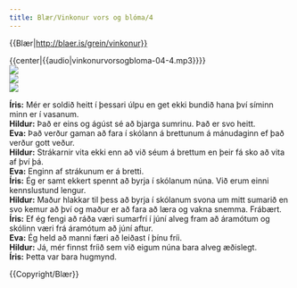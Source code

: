 ```yaml
---
title: Blær/Vinkonur vors og blóma/4
---
```


{{Blær|http://blaer.is/grein/vinkonur}}

<div class="book" data-translate=true data-audio-file="vinkonurvorsogbloma-04-4.mp3">
{{center|{{audio|vinkonurvorsogbloma-04-4.mp3}}}}
<html>
<div class="blaer article">

  

<div class="article-entry">
  <div class="image-box image-box-medium">
    <img src="https://ylhyra.is/Special:Filepath/Blær_–_Vinkonur_vors_og_blóma_66729.jpeg">
  </div>

  <div class="images-two-up">
    <div class="image-box image-box-half">
      <img src="https://ylhyra.is/Special:Filepath/Blær_–_Vinkonur_vors_og_blóma_57284.jpeg">
    </div>
    <div class="image-box image-box-half">
      <img src="https://ylhyra.is/Special:Filepath/Blær_–_Vinkonur_vors_og_blóma_35290.jpeg">
    </div>
  </div>

  <div class="text">
    <p><strong data-no-translate="true" data-no-audio="true">Íris:</strong> Mér er soldið heitt í þessari úlpu en get ekki bundið hana því síminn minn er í vasanum.<br><strong data-no-translate="true" data-no-audio="true"></strong><strong data-no-translate="true" data-no-audio="true">Hildur:</strong> Það er eins og ágúst sé að bjarga sumrinu. Það er svo heitt.<br><strong data-no-translate="true" data-no-audio="true">Eva:</strong> Það
      verður gaman að fara í skólann á brettunum á mánudaginn ef það verður gott veður.<br><strong data-no-translate="true" data-no-audio="true"></strong><strong data-no-translate="true" data-no-audio="true">Hildur:</strong> Strákarnir vita ekki enn að við séum á brettum en þeir fá sko að vita af því þá.<br><strong data-no-translate="true" data-no-audio="true"></strong><strong data-no-translate="true" data-no-audio="true">Eva:</strong>      Enginn af strákunum er á bretti.<br><strong data-no-translate="true" data-no-audio="true"></strong><strong data-no-translate="true" data-no-audio="true">Íris:</strong> Ég er samt ekkert spennt að byrja í skólanum núna. Við erum einni kennslustund lengur.<br><strong data-no-translate="true" data-no-audio="true"></strong><strong data-no-translate="true" data-no-audio="true">Hildur:</strong> Maður hlakkar til þess að byrja í skólanum
      svona um mitt sumarið en svo kemur að því og maður er að fara að læra og vakna snemma. Frábært.<br><strong data-no-translate="true" data-no-audio="true"></strong><strong data-no-translate="true" data-no-audio="true">Íris:</strong> Ef ég fengi að ráða væri sumarfrí í júní alveg fram að áramótum og skólinn væri frá áramótum að júní aftur.<br><strong data-no-translate="true" data-no-audio="true"></strong><strong data-no-translate="true" data-no-audio="true">Eva:</strong>      Ég held að manni færi að leiðast í þínu fríi.<br><strong data-no-translate="true" data-no-audio="true"></strong><strong data-no-translate="true" data-no-audio="true">Hildur:</strong> Já, mér finnst fríið sem við eigum núna bara alveg æðislegt.<br><strong data-no-translate="true" data-no-audio="true"></strong><strong data-no-translate="true" data-no-audio="true">Íris:</strong> Þetta var bara hugmynd.</p>
  </div>

</div>

  
</div>
</html>
</div>
{{Copyright/Blær}}